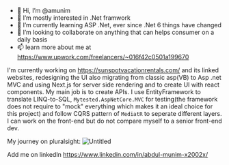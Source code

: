 - 👋 Hi, I’m @amunim
- 👀 I’m mostly interested in .Net framwork
- 🌱 I’m currently learning ASP .Net, ever since .Net 6 things have changed
- 💞️ I’m looking to collaborate on anything that can helps consumer on a daily basis
- 📫 learn more about me at https://www.upwork.com/freelancers/~016f42c0501a199670    

I'm currently working on https://sunspotvacationrentals.com/ and its linked websites, redesigning the UI also migrating from classic asp(VB) to Asp .net MVC and using Next.js for server side rendering and to create UI with react components. My main job is to create APIs. I use EntityFramework to translate LINQ-to-SQL, `Mytested.AspNetCore.MVC` for testing(the framework does not require to "mock" everything which makes it an ideal choice for this project) and follow CQRS pattern of `MediatR` to seperate different layers. I can work on the front-end but do not compare myself to a senior front-end dev.

My journey on pluralsight: 
![Untitled](https://user-images.githubusercontent.com/24316328/153341056-550e7cf1-617c-4a8f-8b40-bee94a92a44c.png)


Add me on linkedIn https://www.linkedin.com/in/abdul-munim-x2002x/

<!---
amunim/amunim is a ✨ special ✨ repository because its `README.md` (this file) appears on your GitHub profile.
You can click the Preview link to take a look at your changes.
--->
